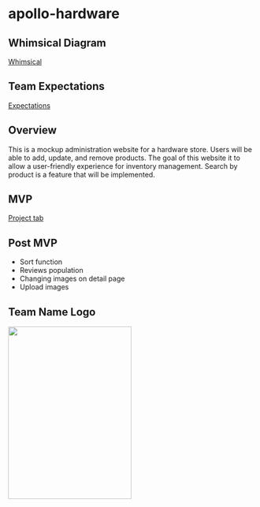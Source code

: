 # apollo-hardware

## Whimsical Diagram
[Whimsical](https://whimsical.com/RrPAhmnuHjmNd2UB6gq5G4)

## Team Expectations
[Expectations](https://docs.google.com/document/d/1EqrELGlPaVEkOt8tv5RfaHm3nOpZOvgpZVJZpZja6Kg/edit?usp=sharing)

## Overview 
This is a mockup administration website for a hardware store. Users will be able to add, update, and remove products. The goal of this website it to allow a user-friendly experience for inventory management. Search by product is a feature that will be implemented. 

## MVP
[Project tab](https://github.com/AprilShenk/apollo-hardware/projects)

## Post MVP
- Sort function
- Reviews population
- Changing images on detail page
- Upload images

## Team Name Logo
<img src=https://res.cloudinary.com/dhj9oydvn/image/upload/v1600964012/maap_os1w8r.jpg width="250" height="350">